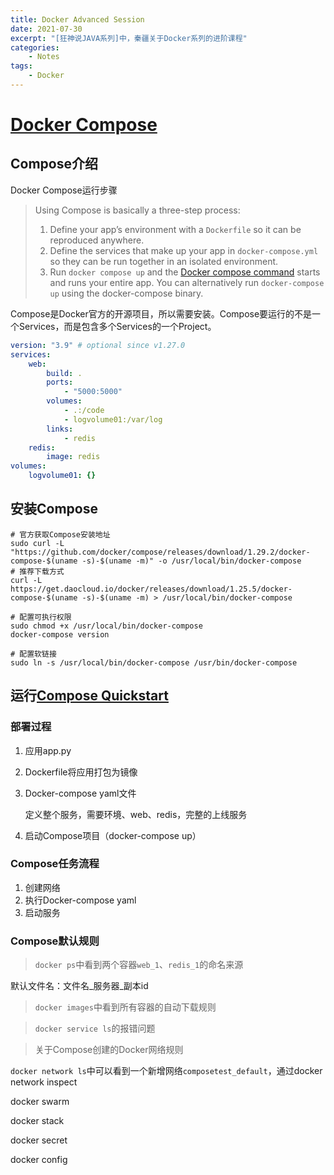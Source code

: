 ```yaml
---
title: Docker Advanced Session
date: 2021-07-30
excerpt: "[狂神说JAVA系列]中，秦疆关于Docker系列的进阶课程"
categories:
    - Notes
tags: 
    - Docker
---
```




# [Docker Compose](https://docs.docker.com/compose/)

## Compose介绍

Docker Compose运行步骤

> Using Compose is basically a three-step process:
>
> 1. Define your app’s environment with a `Dockerfile` so it can be reproduced anywhere.
> 2. Define the services that make up your app in `docker-compose.yml` so they can be run together in an isolated environment.
> 3. Run `docker compose up` and the [Docker compose command](https://docs.docker.com/compose/cli-command/) starts and runs your entire app. You can alternatively run `docker-compose up` using the docker-compose binary.

Compose是Docker官方的开源项目，所以需要安装。Compose要运行的不是一个Services，而是包含多个Services的一个Project。

```yaml
version: "3.9" # optional since v1.27.0
services:
    web:
        build: .
        ports:
            - "5000:5000"
        volumes:
            - .:/code
            - logvolume01:/var/log
        links:
            - redis
    redis:
        image: redis
volumes:
    logvolume01: {}
```

## 安装Compose

```shell
# 官方获取Compose安装地址
sudo curl -L "https://github.com/docker/compose/releases/download/1.29.2/docker-compose-$(uname -s)-$(uname -m)" -o /usr/local/bin/docker-compose
# 推荐下载方式
curl -L https://get.daocloud.io/docker/releases/download/1.25.5/docker-compose-$(uname -s)-$(uname -m) > /usr/local/bin/docker-compose

# 配置可执行权限
sudo chmod +x /usr/local/bin/docker-compose
docker-compose version

# 配置软链接
sudo ln -s /usr/local/bin/docker-compose /usr/bin/docker-compose
```

## 运行[Compose Quickstart](https://docs.docker.com/compose/gettingstarted/)

### **部署过程**

1. 应用app.py

2. Dockerfile将应用打包为镜像

3. Docker-compose yaml文件

	定义整个服务，需要环境、web、redis，完整的上线服务

4. 启动Compose项目（docker-compose up）

### **Compose任务流程**

1. 创建网络
2. 执行Docker-compose yaml
3. 启动服务

### Compose默认规则

> `docker ps`中看到两个容器`web_1`、`redis_1`的命名来源

默认文件名：文件名\_服务器\_副本id

> `docker images`中看到所有容器的自动下载规则

> `docker service ls`的报错问题

> 关于Compose创建的Docker网络规则

`docker network ls`中可以看到一个新增网络`composetest_default`，通过docker network inspect 

docker swarm

docker stack

docker secret

docker config